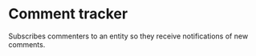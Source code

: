 Comment tracker
===============

Subscribes commenters to an entity so they receive notifications of new comments.